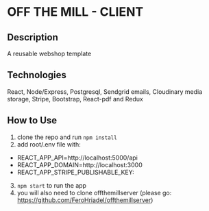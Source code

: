 # OFF THE MILL - CLIENT

## Description
A reusable webshop template 

## Technologies
React, Node/Express, Postgresql, Sendgrid emails, Cloudinary media storage, Stripe, Bootstrap, React-pdf and Redux

## How to Use
1. clone the repo and run `npm install`
2. add root/.env file with:
 - REACT_APP_API=http://localhost:5000/api
 - REACT_APP_DOMAIN=http://localhost:3000
 - REACT_APP_STRIPE_PUBLISHABLE_KEY: <yourStripePublishableKey>
3. `npm start` to run the app
4. you will also need to clone offthemillserver (please go: https://github.com/FeroHriadel/offthemillserver)
